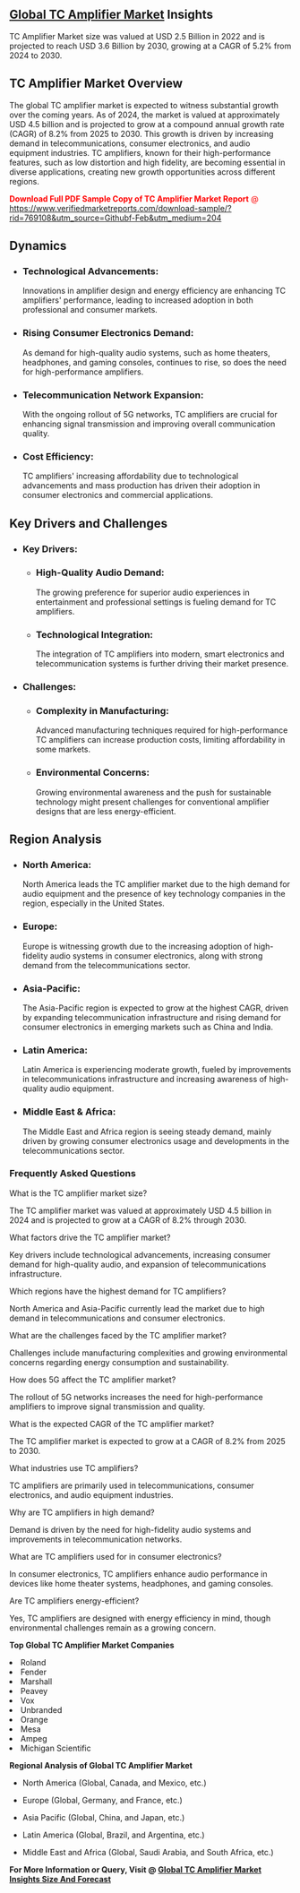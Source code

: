 <h2><a href="https://www.verifiedmarketreports.com/download-sample/?rid=769108&amp;utm_source=Githubf&amp;utm_medium=204" target="_blank">Global TC Amplifier Market</a> Insights</h2><p>TC Amplifier Market size was valued at USD 2.5 Billion in 2022 and is projected to reach USD 3.6 Billion by 2030, growing at a CAGR of 5.2% from 2024 to 2030.</p><p> <h2>TC Amplifier Market Overview</h2> <p>The global TC amplifier market is expected to witness substantial growth over the coming years. As of 2024, the market is valued at approximately USD 4.5 billion and is projected to grow at a compound annual growth rate (CAGR) of 8.2% from 2025 to 2030. This growth is driven by increasing demand in telecommunications, consumer electronics, and audio equipment industries. TC amplifiers, known for their high-performance features, such as low distortion and high fidelity, are becoming essential in diverse applications, creating new growth opportunities across different regions.</p> <p><p><span class=""><span style="color: #ff0000;"><strong>Download Full PDF Sample Copy of TC Amplifier Market Report</strong> @ </span><a href="https://www.verifiedmarketreports.com/download-sample/?rid=769108&amp;utm_source=Githubf-Feb&amp;utm_medium=204" target="_blank">https://www.verifiedmarketreports.com/download-sample/?rid=769108&amp;utm_source=Githubf-Feb&amp;utm_medium=204</a></span></p></p> <h2>Dynamics</h2> <ul> <li><h3>Technological Advancements:</h3> Innovations in amplifier design and energy efficiency are enhancing TC amplifiers' performance, leading to increased adoption in both professional and consumer markets.</li> <li><h3>Rising Consumer Electronics Demand:</h3> As demand for high-quality audio systems, such as home theaters, headphones, and gaming consoles, continues to rise, so does the need for high-performance amplifiers.</li> <li><h3>Telecommunication Network Expansion:</h3> With the ongoing rollout of 5G networks, TC amplifiers are crucial for enhancing signal transmission and improving overall communication quality.</li> <li><h3>Cost Efficiency:</h3> TC amplifiers' increasing affordability due to technological advancements and mass production has driven their adoption in consumer electronics and commercial applications.</li> </ul> <h2>Key Drivers and Challenges</h2> <ul> <li><h3>Key Drivers:</h3> <ul> <li><h3>High-Quality Audio Demand:</h3> The growing preference for superior audio experiences in entertainment and professional settings is fueling demand for TC amplifiers.</li> <li><h3>Technological Integration:</h3> The integration of TC amplifiers into modern, smart electronics and telecommunication systems is further driving their market presence.</li> </ul> </li> <li><h3>Challenges:</h3> <ul> <li><h3>Complexity in Manufacturing:</h3> Advanced manufacturing techniques required for high-performance TC amplifiers can increase production costs, limiting affordability in some markets.</li> <li><h3>Environmental Concerns:</h3> Growing environmental awareness and the push for sustainable technology might present challenges for conventional amplifier designs that are less energy-efficient.</li> </ul> </li> </ul> <h2>Region Analysis</h2> <ul> <li><h3>North America:</h3> North America leads the TC amplifier market due to the high demand for audio equipment and the presence of key technology companies in the region, especially in the United States.</li> <li><h3>Europe:</h3> Europe is witnessing growth due to the increasing adoption of high-fidelity audio systems in consumer electronics, along with strong demand from the telecommunications sector.</li> <li><h3>Asia-Pacific:</h3> The Asia-Pacific region is expected to grow at the highest CAGR, driven by expanding telecommunication infrastructure and rising demand for consumer electronics in emerging markets such as China and India.</li> <li><h3>Latin America:</h3> Latin America is experiencing moderate growth, fueled by improvements in telecommunications infrastructure and increasing awareness of high-quality audio equipment.</li> <li><h3>Middle East & Africa:</h3> The Middle East and Africa region is seeing steady demand, mainly driven by growing consumer electronics usage and developments in the telecommunications sector.</li> </ul> <h3>Frequently Asked Questions</h3> <p>What is the TC amplifier market size?</p> <p>The TC amplifier market was valued at approximately USD 4.5 billion in 2024 and is projected to grow at a CAGR of 8.2% through 2030.</p> <p>What factors drive the TC amplifier market?</p> <p>Key drivers include technological advancements, increasing consumer demand for high-quality audio, and expansion of telecommunications infrastructure.</p> <p>Which regions have the highest demand for TC amplifiers?</p> <p>North America and Asia-Pacific currently lead the market due to high demand in telecommunications and consumer electronics.</p> <p>What are the challenges faced by the TC amplifier market?</p> <p>Challenges include manufacturing complexities and growing environmental concerns regarding energy consumption and sustainability.</p> <p>How does 5G affect the TC amplifier market?</p> <p>The rollout of 5G networks increases the need for high-performance amplifiers to improve signal transmission and quality.</p> <p>What is the expected CAGR of the TC amplifier market?</p> <p>The TC amplifier market is expected to grow at a CAGR of 8.2% from 2025 to 2030.</p> <p>What industries use TC amplifiers?</p> <p>TC amplifiers are primarily used in telecommunications, consumer electronics, and audio equipment industries.</p> <p>Why are TC amplifiers in high demand?</p> <p>Demand is driven by the need for high-fidelity audio systems and improvements in telecommunication networks.</p> <p>What are TC amplifiers used for in consumer electronics?</p> <p>In consumer electronics, TC amplifiers enhance audio performance in devices like home theater systems, headphones, and gaming consoles.</p> <p>Are TC amplifiers energy-efficient?</p> <p>Yes, TC amplifiers are designed with energy efficiency in mind, though environmental challenges remain as a growing concern.</p> </p><p><strong>Top Global TC Amplifier Market Companies</strong></p><div data-test-id=""><p><li>Roland</li><li> Fender</li><li> Marshall</li><li> Peavey</li><li> Vox</li><li> Unbranded</li><li> Orange</li><li> Mesa</li><li> Ampeg</li><li> Michigan Scientific</li></p><div><strong>Regional Analysis of&nbsp;Global TC Amplifier Market</strong></div><ul><li dir="ltr"><p dir="ltr">North America&nbsp;(Global, Canada, and Mexico, etc.)</p></li><li dir="ltr"><p dir="ltr">Europe (Global, Germany, and France, etc.)</p></li><li dir="ltr"><p dir="ltr">Asia Pacific&nbsp;(Global, China, and Japan, etc.)</p></li><li dir="ltr"><p dir="ltr">Latin America&nbsp;(Global, Brazil, and Argentina, etc.)</p></li><li dir="ltr">Middle East and Africa&nbsp;(Global, Saudi Arabia, and South Africa, etc.)</li></ul><p><strong>For More Information or Query, Visit @&nbsp;</strong><strong><a href="https://www.verifiedmarketreports.com/product/tc-amplifier-market/?utm_source=Githubf&amp;utm_medium=204" target="_blank">Global TC Amplifier Market Insights Size And Forecast</a></strong></p></div>
